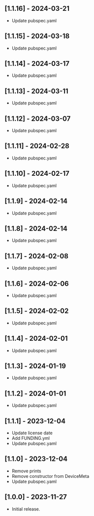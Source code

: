 ## [1.1.16] - 2024-03-21

* Update pubspec.yaml

## [1.1.15] - 2024-03-18

* Update pubspec.yaml
 
## [1.1.14] - 2024-03-17

* Update pubspec.yaml

## [1.1.13] - 2024-03-11

* Update pubspec.yaml

## [1.1.12] - 2024-03-07

* Update pubspec.yaml

## [1.1.11] - 2024-02-28

* Update pubspec.yaml

## [1.1.10] - 2024-02-17

* Update pubspec.yaml

## [1.1.9] - 2024-02-14

* Update pubspec.yaml

## [1.1.8] - 2024-02-14

* Update pubspec.yaml

## [1.1.7] - 2024-02-08

* Update pubspec.yaml

## [1.1.6] - 2024-02-06

* Update pubspec.yaml

## [1.1.5] - 2024-02-02

* Update pubspec.yaml

## [1.1.4] - 2024-02-01

* Update pubspec.yaml

## [1.1.3] - 2024-01-19

* Update pubspec.yaml

## [1.1.2] - 2024-01-01

* Update pubspec.yaml

## [1.1.1] - 2023-12-04

* Update license date
* Add FUNDING.yml
* Update pubspec.yaml

## [1.1.0] - 2023-12-04

* Remove prints
* Remove constructor from DeviceMeta
* Update pubspec.yaml

## [1.0.0] - 2023-11-27

* Initial release.
